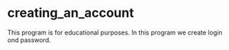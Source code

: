 # creating_an_account
This program is for educational purposes.
In this program we create login ond password.
